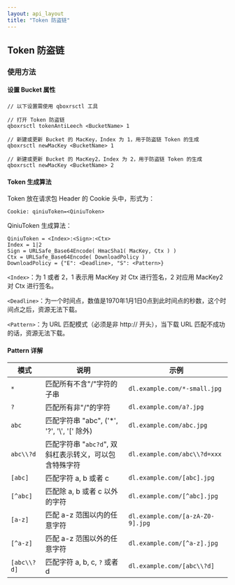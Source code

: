 ```yaml
---
layout: api_layout
title: "Token 防盗链"
---
```

## Token 防盗链

### 使用方法

#### 设置 Bucket 属性
	
	// 以下设置需使用 qboxrsctl 工具
	
	// 打开 Token 防盗链
	qboxrsctl tokenAntiLeech <BucketName> 1
	
	// 新建或更新 Bucket 的 MacKey，Index 为 1，用于防盗链 Token 的生成
	qboxrsctl newMacKey <BucketName> 1
	
	// 新建或更新 Bucket 的 MacKey2，Index 为 2，用于防盗链 Token 的生成
	qboxrsctl newMacKey <BucketName> 2
	
#### Token 生成算法

Token 放在请求包 Header 的 Cookie 头中，形式为：

	Cookie: qiniuToken=<QiniuToken>
	
QiniuToken 生成算法：

	QiniuToken = <Index>:<Sign>:<Ctx>
	Index = 1|2
	Sign = URLSafe_Base64Encode( HmacSha1( MacKey, Ctx ) )
	Ctx = URLSafe_Base64Encode( DownloadPolicy )
	DownloadPolicy = {"E": <Deadline>, "S": <Pattern>}
	
`<Index>`：为 1 或者 2，1 表示用 MacKey 对 Ctx 进行签名，2 对应用 MacKey2 对 Ctx 进行签名。

`<Deadline>`：为一个时间点，数值是1970年1月1日0点到此时间点的秒数，这个时间点之后，资源无法下载。

`<Pattern>`：为 URL 匹配模式（必须是非 http:// 开头），当下载 URL 匹配不成功的话，资源无法下载。

#### Pattern 详解

模式 | 说明 | 示例
-----|-----|------
`*` | 匹配所有不含"/"字符的子串 | `dl.example.com/*-small.jpg`
`?` | 匹配所有非"/"的字符 | `dl.example.com/a?.jpg`
`abc` | 匹配字符串 "abc", ('*', '?', '\\', '[' 除外) | `dl.example.com/abc.jpg`
`abc\\?d` | 匹配字符串 "`abc?d`", 双斜杠表示转义，可以包含特殊字符 | `dl.example.com/abc\\?d=xxx`
`[abc]` | 匹配字符 a, b 或者 c | `dl.example.com/[abc].jpg`
`[^abc]` | 匹配除 a, b 或者 c 以外的字符 | `dl.example.com/[^abc].jpg`
`[a-z]` | 匹配 a-z 范围以内的任意字符 | `dl.example.com/[a-zA-Z0-9].jpg`
`[^a-z]` | 匹配 a-z 范围以外的任意字符 | `dl.example.com/[^a-z].jpg`
`[abc\\?d]` | 匹配字符 a, b, c, `?` 或者 d | `dl.example.com/[abc\\?d]`